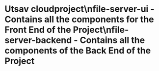 # Utsav cloudproject\nfile-server-ui - Contains all the components for the Front End of the Project\nfile-server-backend - Contains all the components of the Back End of the Project
